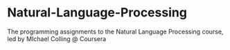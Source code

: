 Natural-Language-Processing
===========================

The programming assignments to the Natural Language Processing course, led by MIchael Colling @ Coursera